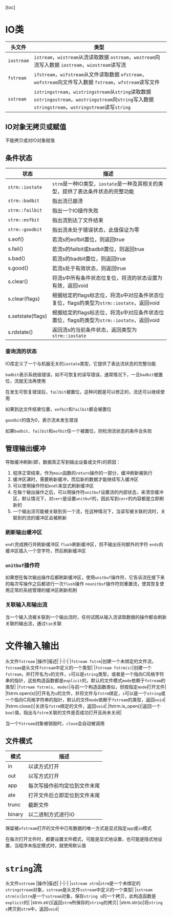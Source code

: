 [toc]

# IO类
|头文件|类型|
|-|-|
|`iostream`|`istream`，`wistream`从流读取数据     `ostream`，`wostream`向流写入数据                 `iostream`，`wiostream`读写流|
|`fstream`|`ifstream`，`wifstream`从文件读取数据  `ofstream`，`wofstream`向文件写入数据   `fstream`，`wfstream`读写文件|
|`sstream`|`istringstream`，`wistringstream`从`string`读取数据`ostringostream`，`wostringstream`向`string`写入数据`stringstream`，`wstringstream`读写`string`

## IO对象无拷贝或赋值
不能拷贝或对IO对象赋值
## 条件状态
|状态|描述|
|-|-|
|`strm::iostate`|`strm`是一种IO类型，`iostate`是一种及其相关的类型，提供了表达条件状态的完整功能|
|`strm::badbit`|指出流已崩溃|
|`strm::failbit`|指出一个IO操作失败|
|`strm::eofbit`|指出流到达了文件结束|
|`strm::goodbit`|指出流未处于错误状态，此值保证为零|
|s.eof()|若流s的eofbit置位，则返回true|
|s.fail()|若流s的failbit或badbit置位，则返回true|
|s.bad()|若流s的badbit置位，则返回true|
|s.good()|若流s处于有效状态，则返回true|
|s.clear()|将流s中所有条件状态位复位，将流的状态设置为有效，返回void|
|s.clear(flags)|根据给定的flags标志位，将流s中对应条件状态位复位，flags的类型为`strm::iostate`，返回void|
|s.setstate(flags)|根据给定的flags标志位，将流s中对应条件状态位置位，flags的类型为`strm::iostate`，返回void|
|s.rdstate()|返回流s的当前条件状态，返回类型为`strm::iostate`|
### 查询流的状态
IO库定义了一个与机器无关的`iostate`类型，它提供了表达流状态的完整功能

`badbit`表示系统级错误，如不可恢复的读写错误，通常情况下，一旦`badbit`被置位，流就无法再使用

在发生可恢复错误后，`failbit`被置位，这种问题是可以修正的，流还可以继续使用

如果到达文件结束位置，`eofbit`和`failbit`都会被置位

`goodbit`的值为0，表示流未发生错误

如果`badbit`、`failbit`和`eofbit`任一个被置位，则检测流状态的条件会失败

## 管理输出缓冲
导致缓冲刷新(即，数据真正写到输出设备或文件)的原因：
1. 程序正常结束，作为`main`函数的`return`操作的一部分，缓冲刷新被执行
2. 缓冲区满时，需要刷新缓冲，而后新的数据才能继续写入缓冲区
3. 可以使用操作符如`endl`来显式刷新缓冲区
4. 在每个输出操作之后，可以用操作符`unitbuf`设置流的内部状态，来清空缓冲区，默认情况下，对`cerr`是设置`unitbuf`的，因此写到`cerr`的内容都是立即刷新的
5. 一个输出流可能被关联到另一个流，在这种情况下，当读写被关联的流时，关联到的流的缓冲区会被刷新

### 刷新输出缓冲区
`endl`完成换行并刷新缓冲区
`flush`刷新缓冲区，但不输出任何额外的字符
`ends`向缓冲区插入一个空字符，然后刷新缓冲区

### `unitbuf`操作符
如果想在每次输出操作后都刷新缓冲区，使用`unitbuf`操作符，它告诉流在接下来的每次写操作之后都进行一次`flush`操作
`nounitbuf`操作符则重置流，使其恢复使用正常的系统管理的缓冲区刷新机制

### 关联输入和输出流
当一个输入流被关联到一个输出流时，任何试图从输入流读取数据的操作都会刷新关联的输出流，通过`tie`关联

# 文件输入输出
头文件`fstream`
|操作|描述|
|-|-|
|`fstream fstrm`|创建一个未绑定的文件流，`fstream`是头文件`fstream`中定义的一个类型|
|`fstream fstrm(s)`|创建一个`fstream`，并打开名为`s`的文件，`s`可以是`string`类型，或者是一个指向C风格字符串的指针，这些构造函数都是`explicit`的，默认的文件模式`mode`依赖于`fstream`的类型|
|`fstream fstrm(s, mode)`|与前一个构造函数类似，但按指定`mode`打开文件|
|fstrm.open(s)|打开名为`s`的文件，并将文件与`fstrm`绑定，`s`可以是一个`string`或一个指向C风格字符串的指针，默认的文件`mode`依赖于`fstream`的类型，返回`void`|
|fstrm.close()|关闭与`fstrm`绑定的文件，返回`void`|
|fstrm.is_open()|返回一个`bool`值，指出与`fstrm`关联的文件是否成功打开且尚未关闭|

当一个`fstream`对象被销毁时，`close`会自动被调用

## 文件模式
|模式|描述|
|-|-|
|in|以读方式打开|
|out|以写方式打开|
|app|每次写操作前均定位到文件末尾|
|ate|打开文件后立即定位到文件末尾|
|trunc|截断文件|
|binary|以二进制方式进行IO|

保留被`ofstream`打开的文件中已有数据的唯一方式是显式指定`app`或`in`模式

在每次打开文件时，都要设置文件模式，可能是显式地设置，也可能是隐式地设置，当程序未指定模式时，就使用默认值

# `string`流
头文件`sstream`
|操作|描述|
|-|-|
|`sstream strm`|`strm`是一个未绑定的`stringstream`对象，`sstream`是头文件`sstream`中定义的一个类型|
|`sstream strm(s)`|`strm`是一个`sstream`对象，保存`string s`的一个拷贝，此构造函数是`explicit`的|
|strm.str()|返回`strm`所保存的`string`的拷贝|
|strm.str(s)|将`string s`拷贝到`strm`中，返回`void`|



